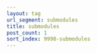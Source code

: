```yaml
---
layout: tag
url_segment: submodules
title: submodules
post_count: 1
sort_index: 9998-submodules
---
```

